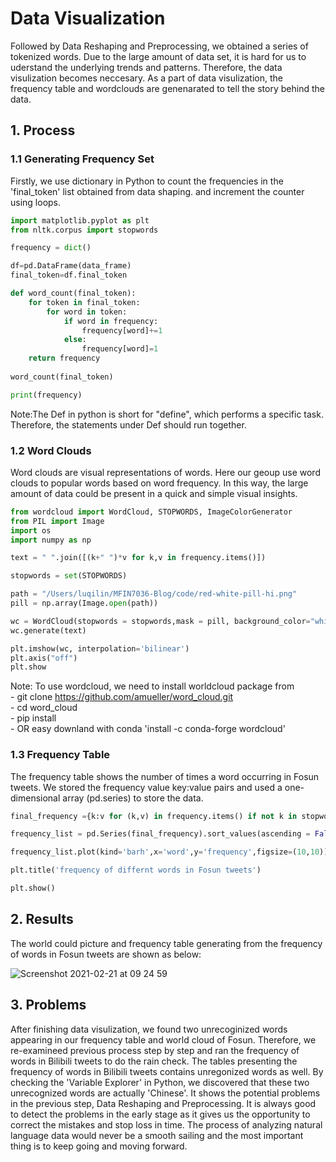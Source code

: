 # Data Visualization 
Followed by Data Reshaping and Preprocessing, we obtained a series of tokenized words. Due to the large amount of data set, it is hard for us to uderstand the underlying trends and patterns. Therefore, the data visulization becomes neccesary. As a part of data visulization, the frequency table and wordclouds are genenarated to tell the story behind the data.   

## 1. Process
### 1.1 Generating Frequency Set 
Firstly, we use dictionary in Python to count the frequencies in the 'final_token' list obtained from data shaping. and increment the counter using loops. 
```python
import matplotlib.pyplot as plt
from nltk.corpus import stopwords

frequency = dict()

df=pd.DataFrame(data_frame)
final_token=df.final_token

def word_count(final_token):
    for token in final_token:
        for word in token:
            if word in frequency:
                frequency[word]+=1
            else:
                frequency[word]=1
    return frequency
    
word_count(final_token)

print(frequency)
```
Note:The Def in python is short for "define", which performs a specific task. Therefore, the statements under Def should run together. 

### 1.2 Word Clouds
Word clouds  are visual representations of words. Here our geoup use word clouds to popular words based on word frequency. In this way, the large amount of data could be present in a quick and simple visual insights. 
```python 
from wordcloud import WordCloud, STOPWORDS, ImageColorGenerator
from PIL import Image
import os
import numpy as np

text = " ".join([(k+" ")*v for k,v in frequency.items()])

stopwords = set(STOPWORDS)

path = "/Users/luqilin/MFIN7036-Blog/code/red-white-pill-hi.png"
pill = np.array(Image.open(path))

wc = WordCloud(stopwords = stopwords,mask = pill, background_color="white", width = 30000, height = 20000,collocations = False,max_words=50)
wc.generate(text)

plt.imshow(wc, interpolation='bilinear')
plt.axis("off")
plt.show
```
Note: To use wordcloud, we need to install worldcloud package from \
      - git clone https://github.com/amueller/word_cloud.git \
      - cd word_cloud\
      - pip install\
      - OR easy downland with conda 'install -c conda-forge wordcloud'

### 1.3 Frequency Table 

The frequency table shows the number of times a word occurring in Fosun tweets. We stored the frequency value key:value pairs and used a one-dimensional array (pd.series) to store the data. 

```python
final_frequency ={k:v for (k,v) in frequency.items() if not k in stopwords}

frequency_list = pd.Series(final_frequency).sort_values(ascending = False).head(30).to_frame().reset_index().rename(columns={'index':'word',0:'frequency'})

frequency_list.plot(kind='barh',x='word',y='frequency',figsize=(10,10))

plt.title('frequency of differnt words in Fosun tweets')

plt.show()
```
## 2. Results 
The world could picture and frequency table generating from the frequency of words in Fosun tweets are shown as below:

![Screenshot 2021-02-21 at 09 24 59](https://user-images.githubusercontent.com/78474798/108612799-e2f1aa80-7426-11eb-889e-844d6d445c7d.png)

## 3. Problems 

After finishing data visulization, we found two unrecoginized words appearing in our frequency table and world cloud of Fosun. Therefore, we re-examineed previous process step by step and ran the frequency of words in Bilibili tweets to do the rain check. The tables presenting the frequency of words in Bilibili tweets contains unregonized words as well. By checking the 'Variable Explorer' in Python, we discovered that these two unrecognized words are actually 'Chinese'. It shows the potential problems in the previous step, Data Reshaping and Preprocessing. It is always good to detect the problems in the early stage as it gives us the opportunity to correct the mistakes and stop loss in time. The process of analyzing natural language data would never be a smooth sailing and the most important thing is to keep going and moving forward. 

